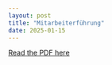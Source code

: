 ```yaml
---
layout: post
title: "Mitarbeiterführung"
date: 2025-01-15
---
```


[Read the PDF here](/pdfs/Backlog_MITAF_Dahnoun_Blog.pdf)
